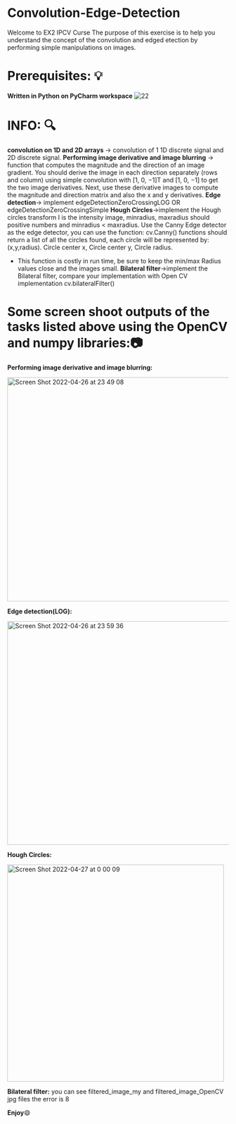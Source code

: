 # Convolution-Edge-Detection

Welcome to EX2 IPCV Curse The purpose of this exercise is to help you understand the concept of the convolution and edged etection by performing simple manipulations on images.


# Prerequisites: :bulb:
**Written in Python on PyCharm workspace** ![22](https://user-images.githubusercontent.com/73976733/104122372-55ae3700-534d-11eb-8de4-492973fca972.jpeg)

# INFO: :mag:                          
**convolution on 1D and 2D arrays** -> convolution of 1 1D discrete signal and 2D discrete signal.
**Performing image derivative and image blurring** ->  function that computes the magnitude and the direction of an image gradient. You should derive
the image in each direction separately (rows and column) using simple convolution with [1, 0, −1]T and
[1, 0, −1] to get the two image derivatives. Next, use these derivative images to compute the magnitude
and direction matrix and also the x and y derivatives.
**Edge detection**->  implement edgeDetectionZeroCrossingLOG OR edgeDetectionZeroCrossingSimple
**Hough Circles**->implement the Hough circles transform I is the intensity image, minradius, maxradius should positive numbers and minradius < maxradius.
Use the Canny Edge detector as the edge detector, you can use the function: cv.Canny()
functions should return a list of all the circles found, each circle will be represented by:(x,y,radius). Circle
center x, Circle center y, Circle radius.
* This function is costly in run time, be sure to keep the min/max Radius values close and the images
small.
**Bilateral filter**->implement the Bilateral filter, compare your implementation with Open CV implementation
cv.bilateralFilter() 
                          

# Some screen shoot outputs of the tasks listed above using the OpenCV and numpy libraries::camera:


**Performing image derivative and image blurring:** 

<img width="509" alt="Screen Shot 2022-04-26 at 23 49 08" src="https://user-images.githubusercontent.com/73976733/165391938-1c628873-44e5-4f1e-9d02-c993f0b1bb71.png">

**Edge detection(LOG):**

<img width="508" alt="Screen Shot 2022-04-26 at 23 59 36" src="https://user-images.githubusercontent.com/73976733/165392074-1b73f5ec-ffed-49f4-ab4e-26e0b6f41e26.png">

**Hough Circles:**

<img width="493" alt="Screen Shot 2022-04-27 at 0 00 09" src="https://user-images.githubusercontent.com/73976733/165392127-c6a4fc8b-c5bf-4ddf-afec-747045b3b33a.png">

**Bilateral filter:**
you can see filtered_image_my and filtered_image_OpenCV jpg files the error is 8

**Enjoy**:smile:


